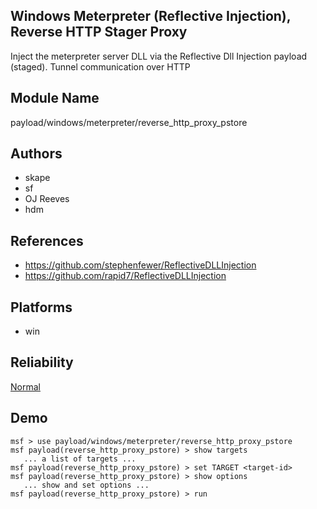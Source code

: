 ## Windows Meterpreter (Reflective Injection), Reverse HTTP Stager Proxy

Inject the meterpreter server DLL via the Reflective Dll 
Injection payload (staged). Tunnel communication over HTTP


## Module Name
payload/windows/meterpreter/reverse_http_proxy_pstore

## Authors
* skape
* sf
* OJ Reeves
* hdm


## References
* https://github.com/stephenfewer/ReflectiveDLLInjection
* https://github.com/rapid7/ReflectiveDLLInjection




## Platforms
* win

## Reliability
[Normal](https://github.com/rapid7/metasploit-framework/wiki/Exploit-Ranking)

## Demo

```
msf > use payload/windows/meterpreter/reverse_http_proxy_pstore
msf payload(reverse_http_proxy_pstore) > show targets
   ... a list of targets ...
msf payload(reverse_http_proxy_pstore) > set TARGET <target-id>
msf payload(reverse_http_proxy_pstore) > show options
   ... show and set options ...
msf payload(reverse_http_proxy_pstore) > run
```
    
    